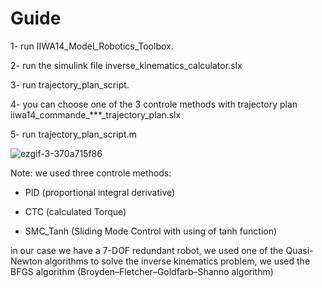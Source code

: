 # Guide

1- run IIWA14_Model_Robotics_Toolbox.

2- run the simulink file inverse_kinematics_calculator.slx

3- run trajectory_plan_script.

4- you can choose one of the 3 controle methods with trajectory plan iiwa14_commande_***_trajectory_plan.slx 

5- run trajectory_plan_script.m 


![ezgif-3-370a715f86](https://user-images.githubusercontent.com/103148161/219943195-65d38d4c-14e1-4284-a29a-b7edec11fde3.gif)


Note: we used three controle methods: 

- PID (proportional integral derivative) 

- CTC (calculated Torque)

- SMC_Tanh (Sliding Mode Control with using of tanh function)


in our case we have a 7-DOF redundant robot, we used one of the Quasi-Newton algorithms to solve the inverse kinematics problem, we used the BFGS algorithm (Broyden–Fletcher–Goldfarb–Shanno algorithm)



